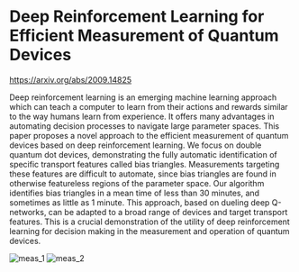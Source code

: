 # Deep Reinforcement Learning for Efficient Measurement of Quantum Devices

https://arxiv.org/abs/2009.14825

Deep reinforcement learning is an emerging machine learning approach which can teach a computer to learn from their actions and rewards similar to the way humans learn from experience. It offers many advantages in automating decision processes to navigate large parameter spaces. This paper proposes a novel approach to the efficient measurement of quantum devices based on deep reinforcement learning. We focus on double quantum dot devices, demonstrating the fully automatic identification of specific transport features called bias triangles. Measurements targeting these features are difficult to automate, since bias triangles are found in otherwise featureless regions of the parameter space. Our algorithm identifies bias triangles in a mean time of less than 30 minutes, and sometimes as little as 1 minute. This approach, based on dueling deep Q-networks, can be adapted to a broad range of devices and target transport features. This is a crucial demonstration of the utility of deep reinforcement learning for decision making in the measurement and operation of quantum devices.

![meas_1](https://user-images.githubusercontent.com/44867895/114576237-db09f600-9c72-11eb-8ed5-c7a996aff1a7.gif)
![meas_2](https://user-images.githubusercontent.com/44867895/114576253-de9d7d00-9c72-11eb-8156-b79b6b08a0d9.gif)
